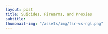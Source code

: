 ```yaml
---
layout: post
title: Suicides, Firearms, and Proxies
subtitle: 
thumbnail-img: "/assets/img/fsr-vs-ngl.png"
---
```



